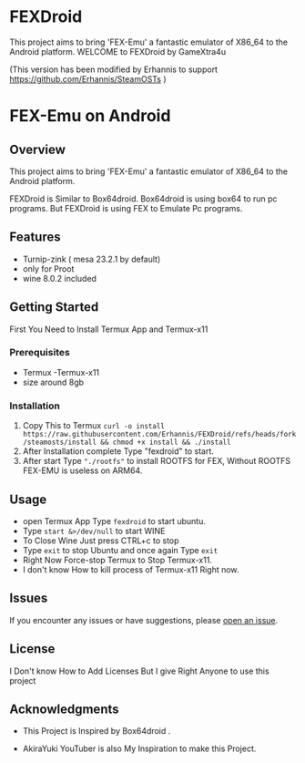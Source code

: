 # FEXDroid
This project aims to bring 'FEX-Emu' a fantastic emulator of X86_64 to the Android platform. 
WELCOME to FEXDroid by GameXtra4u

(This version has been modified by Erhannis to support https://github.com/Erhannis/SteamOSTs )

# FEX-Emu on Android

## Overview
This project aims to bring 'FEX-Emu' a fantastic emulator of X86_64 to the Android platform. 

FEXDroid is Similar to Box64droid.
Box64droid is using box64 to run pc programs.
But FEXDroid is using FEX to Emulate Pc programs.
## Features
- Turnip-zink ( mesa 23.2.1 by default)
- only for Proot 
- wine 8.0.2 included 

## Getting Started
First You Need to Install Termux App and Termux-x11

### Prerequisites
- Termux
-Termux-x11
- size around 8gb

### Installation
1.   Copy This to Termux
 `curl -o install https://raw.githubusercontent.com/Erhannis/FEXDroid/refs/heads/fork/steamosts/install && chmod +x install && ./install`
2. After Installation complete Type "fexdroid" to start.
3. After start Type `"./rootfs"` to install ROOTFS for FEX, Without ROOTFS FEX-EMU is useless on ARM64.

## Usage
- open Termux App Type `fexdroid` to start ubuntu.
- Type `start &>/dev/null` to start WINE
- To Close Wine Just press CTRL+c to stop
- Type `exit` to stop Ubuntu and once again Type `exit`
- Right Now Force-stop Termux to Stop Termux-x11.
- I don't know How to kill process of Termux-x11 Right now.

## Issues
If you encounter any issues or have suggestions, please [open an issue](https://github.com/gamextra4u/FEXDroid/issues).
## License
I Don't know How to Add Licenses
But I give Right Anyone to use this project

## Acknowledgments
- This Project is Inspired by Box64droid .

- AkiraYuki YouTuber is also My Inspiration to make this Project.
